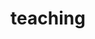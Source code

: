 ---
layout: page
title: teaching
nav: true
nav_order: 2
dropdown: true
children: 
    - title: textbooks
      permalink: teaching/textbooks/
---